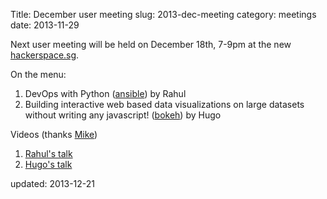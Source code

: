 Title: December user meeting
slug: 2013-dec-meeting
category: meetings
date: 2013-11-29

Next user meeting will be held on December 18th, 7-9pm at the new
[hackerspace.sg](http://hackerspace.sg).

On the menu:

1. DevOps with Python ([ansible](http://www.ansibleworks.com/)) by Rahul
2. Building interactive web based data visualizations on large
datasets without writing any javascript! ([bokeh](http://bokeh.pydata.org/)) by Hugo


Videos (thanks [Mike](https://twitter.com/coderkungfu))

1. [Rahul's talk][vid1]
2. [Hugo's talk][vid2]



[vid1]: http://www.youtube.com/watch?v=wLQULGdqx9c&list=PLECEw2eFfW7hYMucZmsrryV_9nIc485P1
[vid2]: http://www.youtube.com/watch?v=mQHHVhsdqOc&list=PLECEw2eFfW7hYMucZmsrryV_9nIc485P1

updated: 2013-12-21
